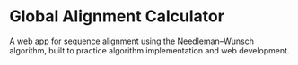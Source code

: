 # Global Alignment Calculator
A web app for sequence alignment using the Needleman–Wunsch algorithm, built to practice algorithm implementation and web development.
